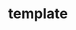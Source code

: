---
title: "template"
excerpt: "a template post"
comments: true
categories: 
  - 
tags:
  - 
  - 
  - 
---